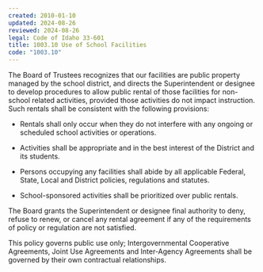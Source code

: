 ```yaml
---
created: 2010-01-10
updated: 2024-08-26
reviewed: 2024-08-26
legal: Code of Idaho 33-601
title: 1003.10 Use of School Facilities
code: "1003.10"
---
```


The Board of Trustees recognizes that our facilities are public property managed by the school district, and directs the Superintendent or designee to develop procedures to allow public rental of those facilities for non-school related activities, provided those activities do not impact instruction. Such rentals shall be consistent with the following provisions:

- Rentals shall only occur when they do not interfere with any ongoing or scheduled school activities or operations.

- Activities shall be appropriate and in the best interest of the District and its students.

- Persons occupying any facilities shall abide by all applicable Federal, State, Local and District policies, regulations and statutes.

- School-sponsored activities shall be prioritized over public rentals.

The Board grants the Superintendent or designee final authority to deny, refuse to renew, or cancel any rental agreement if any of the requirements of policy or regulation are not satisfied.

This policy governs public use only; Intergovernmental Cooperative Agreements, Joint Use Agreements and Inter-Agency Agreements shall be governed by their own contractual relationships.

